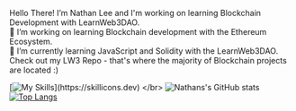 Hello There!
  I’m Nathan Lee and I'm working on learning Blockchain Development with LearnWeb3DAO.
</br>
  🔗 I’m working on learning Blockchain development with the Ethereum Ecosystem. </br>
  🌱 I’m currently learning JavaScript and Solidity with the LearnWeb3DAO.
</br>
  Check out my LW3 Repo - that's where the majority of Blockchain projects are located :)
</br>



[![My Skills](https://skillicons.dev/icons?i=js,solidity,graphql,nextjs,react,html,css,github,)](https://skillicons.dev)
</br>
![Nathans's GitHub stats](https://github-readme-stats.vercel.app/api?username=nslee333&show_icons=true&theme=dark)
</br>
[![Top Langs](https://github-readme-stats.vercel.app/api/top-langs/?username=nslee333&show_icons=true&theme=dark)](https://github.com/nslee333/github-readme-stats)




<!-- <div class="image">
  <img src="https://user-images.githubusercontent.com/83928534/158027313-35a09cf7-3193-40bb-951f-7da0ca18ba9f.jpg" height="375" width="auto" align="center" >
</div>
<!-- ![PFP](https://user-images.githubusercontent.com/83928534/158027313-35a09cf7-3193-40bb-951f-7da0ca18ba9f.jpg) --> 


